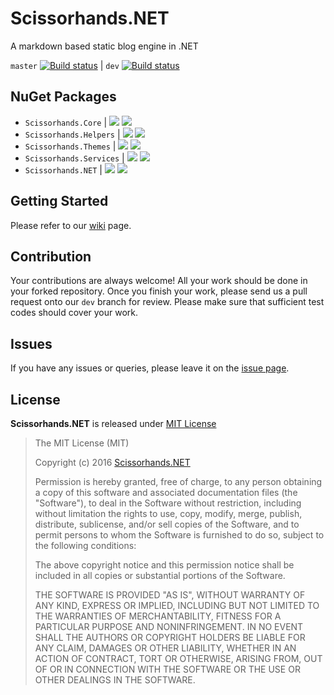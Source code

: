 # Scissorhands.NET #

A markdown based static blog engine in .NET

`master` [![Build status](https://ci.appveyor.com/api/projects/status/a5v2ko2dg4u0ufdl/branch/master?svg=true)](https://ci.appveyor.com/project/justinyoo/scissorhands-net/branch/master) | `dev` [![Build status](https://ci.appveyor.com/api/projects/status/a5v2ko2dg4u0ufdl/branch/dev?svg=true)](https://ci.appveyor.com/project/justinyoo/scissorhands-net/branch/dev)


## NuGet Packages ##

* `Scissorhands.Core` | [![](https://img.shields.io/nuget/v/Scissorhands.Core.svg)](https://www.nuget.org/packages/Scissorhands.Core/) [![](https://img.shields.io/nuget/dt/Scissorhands.Core.svg)](https://www.nuget.org/packages/Scissorhands.Core/)
* `Scissorhands.Helpers` | [![](https://img.shields.io/nuget/v/Scissorhands.Helpers.svg)](https://www.nuget.org/packages/Scissorhands.Helpers/) [![](https://img.shields.io/nuget/dt/Scissorhands.Helpers.svg)](https://www.nuget.org/packages/Scissorhands.Helpers/)
* `Scissorhands.Themes` | [![](https://img.shields.io/nuget/v/Scissorhands.Themes.svg)](https://www.nuget.org/packages/Scissorhands.Themes/) [![](https://img.shields.io/nuget/dt/Scissorhands.Themes.svg)](https://www.nuget.org/packages/Scissorhands.Themes/)
* `Scissorhands.Services` | [![](https://img.shields.io/nuget/v/Scissorhands.Services.svg)](https://www.nuget.org/packages/Scissorhands.Services/) [![](https://img.shields.io/nuget/dt/Scissorhands.Services.svg)](https://www.nuget.org/packages/Scissorhands.Services/)
* `Scissorhands.NET` | [![](https://img.shields.io/nuget/v/Scissorhands.NET.svg)](https://www.nuget.org/packages/Scissorhands.NET/) [![](https://img.shields.io/nuget/dt/Scissorhands.NET.svg)](https://www.nuget.org/packages/Scissorhands.NET/)


## Getting Started ##

Please refer to our [wiki](https://github.com/GetScissorhands/Scissorhands.NET/wiki) page.


## Contribution ##

Your contributions are always welcome! All your work should be done in your forked repository. Once you finish your work, please send us a pull request onto our `dev` branch for review. Please make sure that sufficient test codes should cover your work.


## Issues ##

If you have any issues or queries, please leave it on the [issue page](https://github.com/GetScissorhands/Scissorhands.NET/issues).


## License ##

**Scissorhands.NET** is released under [MIT License](http://opensource.org/licenses/MIT)

> The MIT License (MIT)
>
> Copyright (c) 2016 [Scissorhands.NET](http://getscissorhands.net)
> 
> Permission is hereby granted, free of charge, to any person obtaining a copy of this software and associated documentation files (the "Software"), to deal in the Software without restriction, including without limitation the rights to use, copy, modify, merge, publish, distribute, sublicense, and/or sell copies of the Software, and to permit persons to whom the Software is furnished to do so, subject to the following conditions:
> 
> The above copyright notice and this permission notice shall be included in all copies or substantial portions of the Software.
> 
> THE SOFTWARE IS PROVIDED "AS IS", WITHOUT WARRANTY OF ANY KIND, EXPRESS OR IMPLIED, INCLUDING BUT NOT LIMITED TO THE WARRANTIES OF MERCHANTABILITY, FITNESS FOR A PARTICULAR PURPOSE AND NONINFRINGEMENT. IN NO EVENT SHALL THE AUTHORS OR COPYRIGHT HOLDERS BE LIABLE FOR ANY CLAIM, DAMAGES OR OTHER LIABILITY, WHETHER IN AN ACTION OF CONTRACT, TORT OR OTHERWISE, ARISING FROM, OUT OF OR IN CONNECTION WITH THE SOFTWARE OR THE USE OR OTHER DEALINGS IN THE SOFTWARE.
